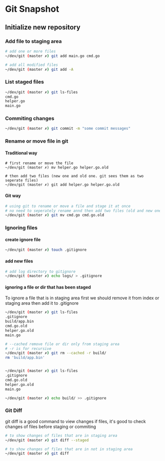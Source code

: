 # Git Snapshot

## Initialize new repository

### Add file to staging area

```bash
# add one or more files
~/dev/git (master ✗) git add main.go cmd.go

# add all modified files
~/dev/git (master ✗) git add -A

```

### List staged files

```bash
~/dev/git (master ✗) git ls-files
cmd.go
helper.go
main.go
```

### Commiting changes

```bash
~/dev/git (master ✗) git commit -m "some commit messages"
```

### Rename or move file in git

#### Traditional way

```shell
# first rename or move the file
~/dev/git (master ✗) mv helper.go helper.go.old

# then add two files (new one and old one. git sees them as two seperate files)
~/dev/git (master ✗) git add helper.go helper.go.old

```

#### Git way

```bash
# using git to rename or move a file and stage it at once
# no need to seperately rename annd then add two files (old and new one)
~/dev/git (master ✗) git mv cmd.go cmd.go.old

```

### Ignoring files

#### create ignore file

```bash
~/dev/git (master ✗) touch .gitignore
```

#### add new files

```bash
# add log directory to gitignore
~/dev/git (master ✗) echo logs/ > .gitignore
```

#### ignoring a file or dir that has been staged

To ignore a file that is in staging area first we should remove it from index or staging area
then add it to .gitignore

```bash
~/dev/git (master ✗) git ls-files
.gitignore
build/app.bin
cmd.go.old
helper.go.old
main.go

# --cached remove file or dir only from staging area
# -r is for recursive
~/dev/git (master ✗) git rm --cached -r build/
rm 'build/app.bin'


~/dev/git (master ✗) git ls-files
.gitignore
cmd.go.old
helper.go.old
main.go

~/dev/git (master ✗) echo build/ >> .gitignore

```

### Git Diff

git diff is a good command to view changes if files, it's good to check changes of files before staging or commiting

```bash
# to show changes of files that are in staging area
~/dev/git (master ✗) git diff --staged

# to show changes of files that are in not in staging area
~/dev/git (master ✗) git diff

```
